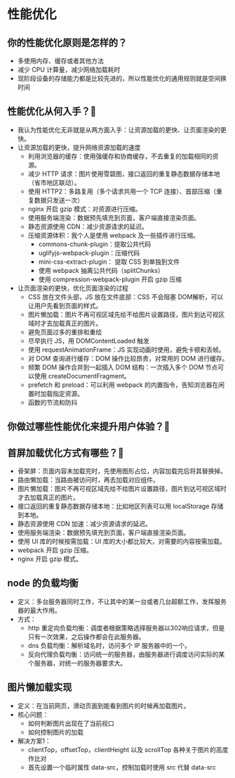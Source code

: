 # 性能优化
## 你的性能优化原则是怎样的？
- 多使用内存、缓存或者其他方法
- 减少 CPU 计算量，减少网络加载耗时
- 现阶段设备的存储能力都是比较先进的，所以性能优化的通用规则就是空间换时间

## 性能优化从何入手？:star2:
- 我认为性能优化无非就是从两方面入手：让资源加载的更快、让页面渲染的更快。
- 让资源加载的更快，提升网络资源加载的速度
	- 利用浏览器的缓存：使用强缓存和协商缓存，不去重复的加载相同的资源。
	- 减少 HTTP 请求：图片使用雪碧图，接口返回的重复静态数据存储本地（省市地区联动）。
	-	使用 HTTP2：多路复用（多个请求共用一个 TCP 连接）、首部压缩（重复数据只发送一次） 
	- nginx 开启 gzip 模式：对资源进行压缩。
	- 使用服务端渲染：数据预先填充到页面，客户端直接渲染页面。
	- 静态资源使用 CDN：减少资源请求的延迟。
	- 压缩资源体积：我个人是使用 webpack 及一些插件进行压缩。
		- commons-chunk-plugin：提取公共代码
		- uglifyjs-webpack-plugin：压缩代码
		- mini-css-extract-plugin： 提取 CSS 到单独到文件
		- 使用 webpack 抽离公共代码（splitChunks）
		- 使用 compression-webpack-plugin 开启 gzip 压缩
- 让页面渲染的更快，优化页面渲染的过程
	- CSS 放在文件头部，JS 放在文件底部：CSS 不会阻塞 DOM解析，可以让用户先看到页面的样式。
	- 图片懒加载：图片不再可视区域先给不给图片设置路径，图片到达可视区域时才去加载真正的图片。
	- 避免页面过多的重排和重绘
	- 尽早执行 JS，用 DOMContentLoaded 触发
	- 使用 requestAnimationFrame：JS 实现动画时使用，避免卡顿和丢帧。
	- 对 DOM 查询进行缓存：DOM 操作比较昂贵，对常用的 DOM 进行缓存。
	- 频繁 DOM 操作合并到一起插入 DOM 结构：一次插入多个 DOM 节点可以使用 createDocumentFragment。
	- prefetch 和 preload：可以利用 webpack 的内置指令，告知浏览器在闲置时加载指定资源。
	- 函数的节流和防抖

## 你做过哪些性能优化来提升用户体验？:star2:
## 首屏加载优化方式有哪些？:star2:
- 骨架屏：页面内容未加载完时，先使用图形占位，内容加载完后将其替换掉。
- 路由懒加载：当路由被访问时，再去加载对应组件。
-	图片懒加载：图片不再可视区域先给不给图片设置路径，图片到达可视区域时才去加载真正的图片。
- 接口返回的重复静态数据存储本地：比如地区列表可以用 localStorage 存储到本地。
- 静态资源使用 CDN 加速：减少资源请求的延迟。
- 使用服务端渲染：数据预先填充到页面，客户端直接渲染页面。
- 使用 UI 库的时候按需加载：UI 库的大小都比较大，对需要的内容按需加载。
- webpack 开启 gzip 压缩。
- nginx 开启 gzip 模式。

## node 的负载均衡
- 定义：多台服务器同时工作，不让其中的某一台或者几台超额工作，发挥服务器的最大作用。
- 方式：
	- http 重定向负载均衡：调度者根据策略选择服务器以302响应请求，但是只有一次效果，之后操作都会在此服务器。
	- dns 负载均衡：解析域名时，访问多个 IP 服务器中的一个。
	- 反向代理负载均衡：访问统一的服务器，由服务器进行调度访问实际的某个服务器，对统一的服务器要求大。

## 图片懒加载实现
- 定义：在当前网页，滑动页面到能看到图片的时候再加载图片。
- 核心问题：
	- 如何判断图片出现在了当前视口
	- 如何控制图片的加载
- 解决方案1：
	- clientTop，offsetTop，clientHeight 以及 scrollTop 各种关于图片的高度作比对
  - 首先设置一个临时属性 data-src，控制加载时使用 src 代替 data-src
